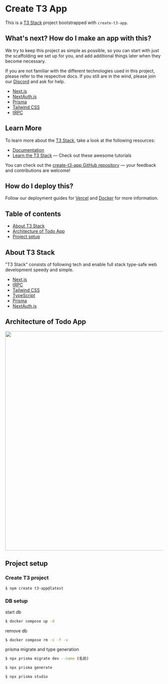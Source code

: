 # Create T3 App

This is a [T3 Stack](https://create.t3.gg/) project bootstrapped with `create-t3-app`.

## What's next? How do I make an app with this?

We try to keep this project as simple as possible, so you can start with just the scaffolding we set up for you, and add additional things later when they become necessary.

If you are not familiar with the different technologies used in this project, please refer to the respective docs. If you still are in the wind, please join our [Discord](https://t3.gg/discord) and ask for help.

- [Next.js](https://nextjs.org)
- [NextAuth.js](https://next-auth.js.org)
- [Prisma](https://prisma.io)
- [Tailwind CSS](https://tailwindcss.com)
- [tRPC](https://trpc.io)

## Learn More

To learn more about the [T3 Stack](https://create.t3.gg/), take a look at the following resources:

- [Documentation](https://create.t3.gg/)
- [Learn the T3 Stack](https://create.t3.gg/en/faq#what-learning-resources-are-currently-available) — Check out these awesome tutorials

You can check out the [create-t3-app GitHub repository](https://github.com/t3-oss/create-t3-app) — your feedback and contributions are welcome!

## How do I deploy this?

Follow our deployment guides for [Vercel](https://create.t3.gg/en/deployment/vercel) and [Docker](https://create.t3.gg/en/deployment/docker) for more information.

## Table of contents

- <a href="#about">About T3 Stack</a>
- <a href="#architecture">Architecture of Todo App</a>
- <a href="#project-setup">Project setup</a>

<h2 id="about">About T3 Stack</h2>

"T3 Stack" consists of following tech and enable full stack type-safe web development speedy and simple.

- [Next.js](https://nextjs.org)
- [tRPC](https://trpc.io)
- [Tailwind CSS](https://tailwindcss.com)
- [TypeScript](https://typescriptlang.org)
- [Prisma](https://prisma.io)
- [NextAuth.js](https://next-auth.js.org)

<h2 id="architecture">Architecture of Todo App</h2>

<img src="./architecture.png" width="700px"/>

<h2 id="project-setup">Project setup</h2>

### Create T3 project

```bash
$ npm create t3-app@latest
```

### DB setup

start db

```bash
$ docker compose up -d
```

remove db

```bash
$ docker compose rm -s -f -v
```

prisma migrate and type generation

```bash
$ npx prisma migrate dev --name (名前)
```

```bash
$ npx prisma generate
```

```bash
$ npx prisma studio
```
